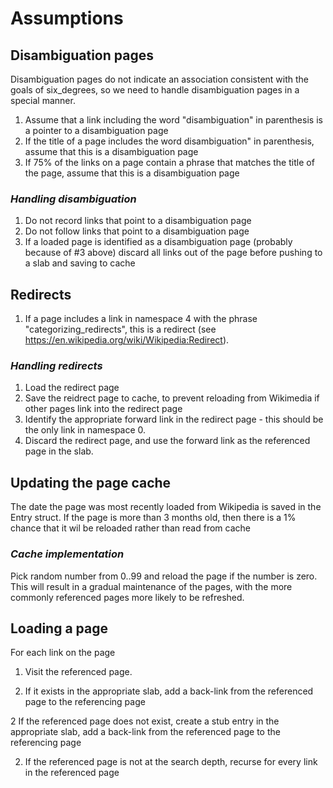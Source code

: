 # Assumptions

## Disambiguation pages

Disambiguation pages do not indicate an association consistent with the goals of six_degrees, so we need to handle disambiguation pages in a special manner.

1. Assume that a link including the word "disambiguation" in parenthesis is a pointer to a disambiguation page
2. If the title of a page includes the word disambiguation" in parenthesis, assume that this is a disambiguation page
3. If 75% of the links on a page contain a phrase that matches the title of the page, assume that this is a disambiguation page

### _Handling disambiguation_

1. Do not record links that point to a disambiguation page
2. Do not follow links that point to a disambiguation page
3. If a loaded page is identified as a disambiguation page (probably because of #3 above) discard all links out of the page before pushing to a slab and saving to cache

## Redirects

1. If a page includes a link in namespace 4 with the phrase "categorizing_redirects", this is a redirect (see <https://en.wikipedia.org/wiki/Wikipedia:Redirect>).

### _Handling redirects_

1. Load the redirect page
2. Save the reidrect page to cache, to prevent reloading from Wikimedia if other pages link into the redirect page
3. Identify the appropriate forward link in the redirect page - this should be the only link in namespace 0.
3. Discard the redirect page, and use the forward link as the referenced page in the slab.

## Updating the page cache

The date the page was most recently loaded from Wikipedia is saved in the Entry struct. If the page is more than 3 months old, then there is a 1% chance that it wil be reloaded rather than read from cache

### _Cache implementation_

Pick random number from 0..99 and reload the page if the number is zero. This will result in a gradual maintenance of the pages, with the more commonly referenced pages more likely to be refreshed.

## Loading a page

For each link on the page

1. Visit the referenced page.

1. If it exists in the appropriate slab, add a back-link from the referenced page to the referencing page

  2 If the referenced page does not exist, create a stub entry in the appropriate slab, add a back-link from the referenced page to the referencing page
  
2. If the referenced page is not at the search depth, recurse for every link in the referenced page
